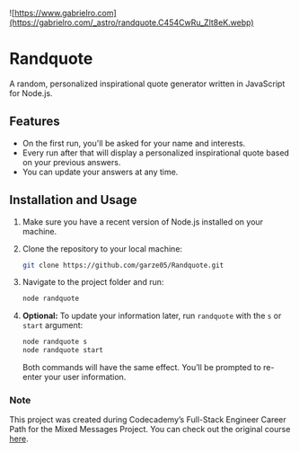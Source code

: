 ![https://www.gabrielro.com](https://gabrielro.com/_astro/randquote.C454CwRu_Zlt8eK.webp)
# Randquote

A random, personalized inspirational quote generator written in JavaScript for Node.js.

## Features

- On the first run, you'll be asked for your name and interests.
- Every run after that will display a personalized inspirational quote based on your previous answers.
- You can update your answers at any time.

## Installation and Usage

1. Make sure you have a recent version of Node.js installed on your machine.

2. Clone the repository to your local machine:

   ```bash
   git clone https://github.com/garze05/Randquote.git
   ```

3. Navigate to the project folder and run:

   ```bash
   node randquote
   ```

4. **Optional:** To update your information later, run `randquote` with the `s` or `start` argument:

   ```bash
   node randquote s
   node randquote start
   ```

   Both commands will have the same effect. You’ll be prompted to re-enter your user information.

### Note

This project was created during Codecademy’s Full-Stack Engineer Career Path for the Mixed Messages Project.
You can check out the original course [here](https://www.codecademy.com/career-journey/full-stack-engineer).
